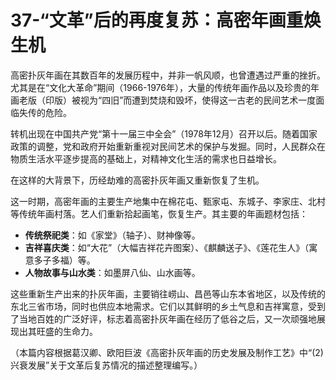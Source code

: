 # 37-“文革”后的再度复苏：高密年画重焕生机

高密扑灰年画在其数百年的发展历程中，并非一帆风顺，也曾遭遇过严重的挫折。尤其是在“文化大革命”期间（1966-1976年），大量的传统年画作品以及珍贵的年画老版（印版）被视为“四旧”而遭到焚烧和毁坏，使得这一古老的民间艺术一度面临失传的危险。

转机出现在中国共产党“第十一届三中全会”（1978年12月）召开以后。随着国家政策的调整，党和政府开始重新重视对民间艺术的保护与发掘。同时，人民群众在物质生活水平逐步提高的基础上，对精神文化生活的需求也日益增长。

在这样的大背景下，历经劫难的高密扑灰年画又重新恢复了生机。

这一时期，高密年画的主要生产地集中在棉花屯、甄家屯、东城子、李家庄、北村等传统年画村落。艺人们重新拾起画笔，恢复生产。其主要的年画题材包括：
*   **传统祭祀类**：如《家堂》（轴子）、财神像等。
*   **吉祥喜庆类**：如“大花”（大幅吉祥花卉图案）、《麒麟送子》、《莲花生人》（寓意多子多福）等。
*   **人物故事与山水类**：如墨屏八仙、山水画等。

这些重新生产出来的扑灰年画，主要销往崂山、昌邑等山东本省地区，以及传统的东北三省市场，同时也供应本地需求。它们以其鲜明的乡土气息和吉祥寓意，受到了当地百姓的广泛好评，标志着高密扑灰年画在经历了低谷之后，又一次顽强地展现出其旺盛的生命力。

（本篇内容根据葛汉卿、欧阳巨波《高密扑灰年画的历史发展及制作工艺》中“(2)兴衰发展”关于文革后复苏情况的描述整理编写。）
